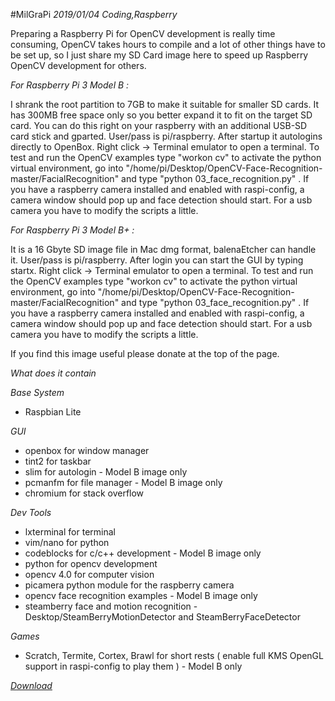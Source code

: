 #MilGraPi
_2019/01/04 Coding,Raspberry_

Preparing a Raspberry Pi for OpenCV development is really time consuming, OpenCV takes hours to compile and a lot of other things have to be set up, so I just share my SD Card image here to speed up Raspberry OpenCV development for others. 

_For Raspberry Pi 3 Model B :_

I shrank the root partition to 7GB to make it suitable for smaller SD cards. It has 300MB free space only so you better expand it to fit on the target SD card. You can do this right on your raspberry with an additional USB-SD card stick and gparted. User/pass is pi/raspberry.
After startup it autologins directly to OpenBox. Right click -> Terminal emulator to open a terminal. To test and run the OpenCV examples type "workon cv" to activate the python virtual environment, go into "/home/pi/Desktop/OpenCV-Face-Recognition-master/FacialRecognition" and type "python 03_face_recognition.py" . If you have a raspberry camera installed and enabled with raspi-config, a camera window should pop up and face detection should start. For a usb camera you have to modify the scripts a little.

_For Raspberry Pi 3 Model B+ :_

It is a 16 Gbyte SD image file in Mac dmg format, balenaEtcher can handle it.
User/pass is pi/raspberry.
After login you can start the GUI by typing startx. Right click -> Terminal emulator to open a terminal. To test and run the OpenCV examples type "workon cv" to activate the python virtual environment, go into "/home/pi/Desktop/OpenCV-Face-Recognition-master/FacialRecognition" and type "python 03_face_recognition.py" . If you have a raspberry camera installed and enabled with raspi-config, a camera window should pop up and face detection should start. For a usb camera you have to modify the scripts a little.

If you find this image useful please donate at the top of the page.

_What does it contain_

*Base System*

* Raspbian Lite

*GUI*

* openbox for window manager  
* tint2 for taskbar  
* slim for autologin  - Model B image only
* pcmanfm for file manager - Model B image only
* chromium for stack overflow

*Dev Tools*

* lxterminal for terminal
* vim/nano for python
* codeblocks for c/c++ development  - Model B image only
* python for opencv development  
* opencv 4.0 for computer vision  
* picamera python module for the raspberry camera  
* opencv face recognition examples - Model B image only
* steamberry face and motion recognition - Desktop/SteamBerryMotionDetector and SteamBerryFaceDetector  

*Games*

* Scratch, Termite, Cortex, Brawl for short rests ( enable full KMS OpenGL support in raspi-config to play them )  - Model B only

_<a href="downloads/milgrapi" target="_blank">Download</a>_